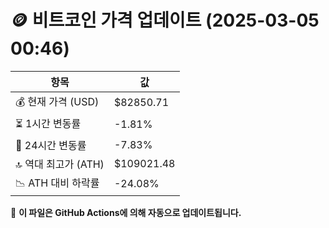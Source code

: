 # 🪙 비트코인 가격 업데이트 (2025-03-05 00:46)

| 항목                | 값 |
|--------------------|----------------|
| 💰 현재 가격 (USD) | $82850.71 |
| ⏳ 1시간 변동률    | -1.81% |
| 📆 24시간 변동률   | -7.83% |
| 🔝 역대 최고가 (ATH) | $109021.48 |
| 📉 ATH 대비 하락률 | -24.08% |

🔄 **이 파일은 GitHub Actions에 의해 자동으로 업데이트됩니다.**
